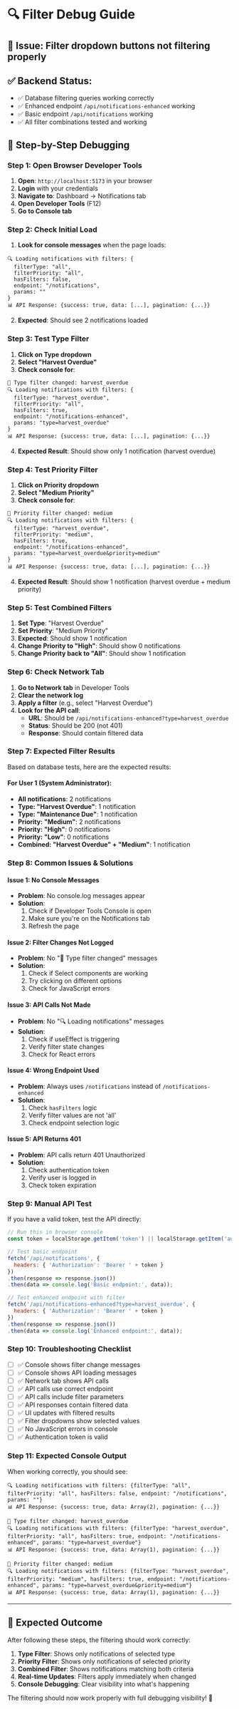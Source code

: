 # 🔍 Filter Debug Guide

## 🎯 **Issue**: Filter dropdown buttons not filtering properly

## ✅ **Backend Status**: 
- ✅ Database filtering queries working correctly
- ✅ Enhanced endpoint `/api/notifications-enhanced` working
- ✅ Basic endpoint `/api/notifications` working
- ✅ All filter combinations tested and working

## 🧪 **Step-by-Step Debugging**

### **Step 1: Open Browser Developer Tools**
1. **Open**: `http://localhost:5173` in your browser
2. **Login** with your credentials
3. **Navigate to**: Dashboard → Notifications tab
4. **Open Developer Tools** (F12)
5. **Go to Console tab**

### **Step 2: Check Initial Load**
1. **Look for console messages** when the page loads:
```
🔍 Loading notifications with filters: {
  filterType: "all",
  filterPriority: "all", 
  hasFilters: false,
  endpoint: "/notifications",
  params: ""
}
📊 API Response: {success: true, data: [...], pagination: {...}}
```

2. **Expected**: Should see 2 notifications loaded

### **Step 3: Test Type Filter**
1. **Click on Type dropdown**
2. **Select "Harvest Overdue"**
3. **Check console for**:
```
🎯 Type filter changed: harvest_overdue
🔍 Loading notifications with filters: {
  filterType: "harvest_overdue",
  filterPriority: "all",
  hasFilters: true,
  endpoint: "/notifications-enhanced",
  params: "type=harvest_overdue"
}
📊 API Response: {success: true, data: [...], pagination: {...}}
```

4. **Expected Result**: Should show only 1 notification (harvest overdue)

### **Step 4: Test Priority Filter**
1. **Click on Priority dropdown**
2. **Select "Medium Priority"**
3. **Check console for**:
```
🎯 Priority filter changed: medium
🔍 Loading notifications with filters: {
  filterType: "harvest_overdue",
  filterPriority: "medium",
  hasFilters: true,
  endpoint: "/notifications-enhanced", 
  params: "type=harvest_overdue&priority=medium"
}
📊 API Response: {success: true, data: [...], pagination: {...}}
```

4. **Expected Result**: Should show 1 notification (harvest overdue + medium priority)

### **Step 5: Test Combined Filters**
1. **Set Type**: "Harvest Overdue"
2. **Set Priority**: "Medium Priority"
3. **Expected**: Should show 1 notification
4. **Change Priority to "High"**: Should show 0 notifications
5. **Change Priority back to "All"**: Should show 1 notification

### **Step 6: Check Network Tab**
1. **Go to Network tab** in Developer Tools
2. **Clear the network log**
3. **Apply a filter** (e.g., select "Harvest Overdue")
4. **Look for the API call**:
   - **URL**: Should be `/api/notifications-enhanced?type=harvest_overdue`
   - **Status**: Should be 200 (not 401)
   - **Response**: Should contain filtered data

### **Step 7: Expected Filter Results**

Based on database tests, here are the expected results:

#### **For User 1 (System Administrator)**:
- **All notifications**: 2 notifications
- **Type: "Harvest Overdue"**: 1 notification
- **Type: "Maintenance Due"**: 1 notification
- **Priority: "Medium"**: 2 notifications
- **Priority: "High"**: 0 notifications
- **Priority: "Low"**: 0 notifications
- **Combined: "Harvest Overdue" + "Medium"**: 1 notification

### **Step 8: Common Issues & Solutions**

#### **Issue 1: No Console Messages**
- **Problem**: No console.log messages appear
- **Solution**: 
  1. Check if Developer Tools Console is open
  2. Make sure you're on the Notifications tab
  3. Refresh the page

#### **Issue 2: Filter Changes Not Logged**
- **Problem**: No "🎯 Type filter changed" messages
- **Solution**: 
  1. Check if Select components are working
  2. Try clicking on different options
  3. Check for JavaScript errors

#### **Issue 3: API Calls Not Made**
- **Problem**: No "🔍 Loading notifications" messages
- **Solution**: 
  1. Check if useEffect is triggering
  2. Verify filter state changes
  3. Check for React errors

#### **Issue 4: Wrong Endpoint Used**
- **Problem**: Always uses `/notifications` instead of `/notifications-enhanced`
- **Solution**: 
  1. Check `hasFilters` logic
  2. Verify filter values are not 'all'
  3. Check endpoint selection logic

#### **Issue 5: API Returns 401**
- **Problem**: API calls return 401 Unauthorized
- **Solution**: 
  1. Check authentication token
  2. Verify user is logged in
  3. Check token expiration

### **Step 9: Manual API Test**

If you have a valid token, test the API directly:

```javascript
// Run this in browser console
const token = localStorage.getItem('token') || localStorage.getItem('authToken');

// Test basic endpoint
fetch('/api/notifications', {
  headers: { 'Authorization': 'Bearer ' + token }
})
.then(response => response.json())
.then(data => console.log('Basic endpoint:', data));

// Test enhanced endpoint with filter
fetch('/api/notifications-enhanced?type=harvest_overdue', {
  headers: { 'Authorization': 'Bearer ' + token }
})
.then(response => response.json())
.then(data => console.log('Enhanced endpoint:', data));
```

### **Step 10: Troubleshooting Checklist**

- [ ] ✅ Console shows filter change messages
- [ ] ✅ Console shows API loading messages
- [ ] ✅ Network tab shows API calls
- [ ] ✅ API calls use correct endpoint
- [ ] ✅ API calls include filter parameters
- [ ] ✅ API responses contain filtered data
- [ ] ✅ UI updates with filtered results
- [ ] ✅ Filter dropdowns show selected values
- [ ] ✅ No JavaScript errors in console
- [ ] ✅ Authentication token is valid

### **Step 11: Expected Console Output**

When working correctly, you should see:

```
🔍 Loading notifications with filters: {filterType: "all", filterPriority: "all", hasFilters: false, endpoint: "/notifications", params: ""}
📊 API Response: {success: true, data: Array(2), pagination: {...}}

🎯 Type filter changed: harvest_overdue
🔍 Loading notifications with filters: {filterType: "harvest_overdue", filterPriority: "all", hasFilters: true, endpoint: "/notifications-enhanced", params: "type=harvest_overdue"}
📊 API Response: {success: true, data: Array(1), pagination: {...}}

🎯 Priority filter changed: medium
🔍 Loading notifications with filters: {filterType: "harvest_overdue", filterPriority: "medium", hasFilters: true, endpoint: "/notifications-enhanced", params: "type=harvest_overdue&priority=medium"}
📊 API Response: {success: true, data: Array(1), pagination: {...}}
```

---

## 🎉 **Expected Outcome**

After following these steps, the filtering should work correctly:

1. **Type Filter**: Shows only notifications of selected type
2. **Priority Filter**: Shows only notifications of selected priority
3. **Combined Filter**: Shows notifications matching both criteria
4. **Real-time Updates**: Filters apply immediately when changed
5. **Console Debugging**: Clear visibility into what's happening

The filtering should now work properly with full debugging visibility! 🚀
